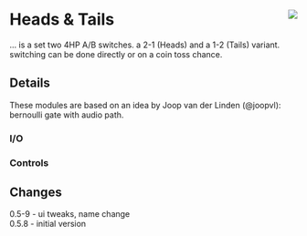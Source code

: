 # Heads & Tails <img align="right" src="images/chance_sw_100.png">
... is a set two 4HP A/B switches. a 2-1 (Heads) and a 1-2 (Tails) variant.
switching can be done directly or on a coin toss chance.

## Details
These modules are based on an idea by Joop van der Linden (@joopvl): bernoulli gate with audio path.  

### I/O


### Controls


## Changes
0.5-9 - ui tweaks, name change  
0.5.8 - initial version  

